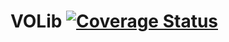 # VOLib [![Coverage Status](https://coveralls.io/repos/github/ordiovince/VOLib/badge.svg?branch=master)](https://coveralls.io/github/ordiovince/VOLib?branch=master)
